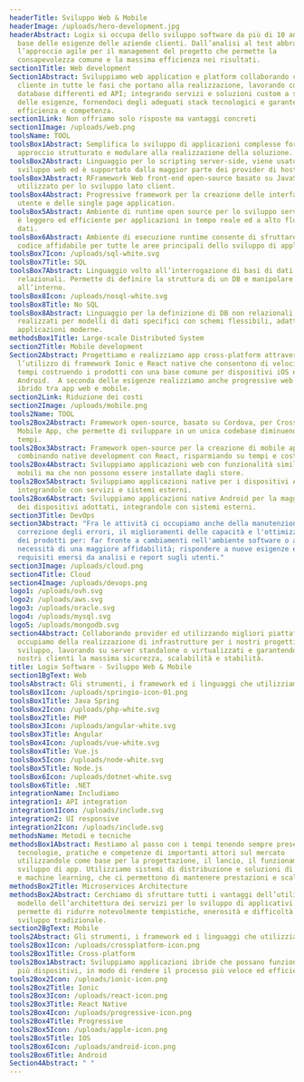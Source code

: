 ```yaml
---
headerTitle: Sviluppo Web & Mobile
headerImage: /uploads/hero-development.jpg
headerAbstract: Logix si occupa dello sviluppo software da più di 10 anni sulla
  base delle esigenze delle aziende clienti. Dall’analisi al test abbracciamo
  l’approccio agile per il management del progetto che permette la
  consapevolezza comune e la massima efficienza nei risultati.
section1Title: Web development
Section1Abstract: Sviluppiamo web application e platform collaborando con il
  cliente in tutte le fasi che portano alla realizzazione, lavorando con
  database differenti ed API; integrando servizi e soluzioni custom a seconda
  delle esigenze, fornendoci degli adeguati stack tecnologici e garantendo
  efficienza e competenza.
section1Link: Non offriamo solo risposte ma vantaggi concreti
section1Image: /uploads/web.png
toolsName: TOOL
toolsBox1Abstract: Semplifica lo sviluppo di applicazioni complesse fornendo un
  approccio strutturato e modulare alla realizzazione della soluzione.
toolsBox2Abstract: Linguaggio per lo scripting server-side, viene usato nello
  sviluppo web ed è supportato dalla maggior parte dei provider di hosting.
toolsBox3Abstract: RFramework Web front-end open-source basato su JavaScript,
  utilizzato per lo sviluppo lato client.
toolsBox4Abstract: Progressive framework per la creazione delle interfacce
  utente e delle single page application.
toolsBox5Abstract: Ambiente di runtime open source per lo sviluppo server-side,
  è leggero ed efficiente per applicazioni in tempo reale ed a alto flusso di
  dati.
toolsBox6Abstract: Ambiente di esecuzione runtime consente di sfruttare un
  codice affidabile per tutte le aree principali dello sviluppo di applicativi.
toolsBox7Icon: /uploads/sql-white.svg
toolsBox7Title: SQL
toolsBox7Abstract: Linguaggio volto all’interrogazione di basi di dati
  relazionali. Permette di definire la struttura di un DB e manipolare i dati
  all’interno.
toolsBox8Icon: /uploads/nosql-white.svg
toolsBox8Title: No SQL
toolsBox8Abstract: Linguaggio per la definizione di DB non relazionali,
  realizzati per modelli di dati specifici con schemi flessibili, adatti alle
  applicazioni moderne.
methodsBox1Title: Large-scale Distributed System
section2Title: Mobile development
Section2Abstract: Progettiamo e realizziamo app cross-platform attraverso
  l’utilizzo di framework Ionic e React native che consentono di velocizzare i
  tempi costruendo i prodotti con una base comune per dispositivi iOS e
  Android.  A seconda delle esigenze realizziamo anche progressive web app, un
  ibrido tra app web e mobile.
section2Link: Riduzione dei costi
section2Image: /uploads/mobile.png
tools2Name: TOOL
tools2Box2Abstract: Framework open-source, basato su Cordova, per Cross Platform
  Mobile App, che permette di sviluppare in un unica codebase diminuendo i
  tempi.
tools2Box3Abstract: Framework open-source per la creazione di mobile app,
  combinando native development con React, risparmiando su tempi e costi.
tools2Box4Abstract: Sviluppiamo applicazioni web con funzionalità simili ad app
  mobili ma che non possono essere installate dagli store.
tools2Box5Abstract: Sviluppiamo applicazioni native per i dispositivi Apple,
  integrandole con servizi e sistemi esterni.
tools2Box6Abstract: Sviluppiamo applicazioni native Android per la maggior parte
  dei dispositivi adottati, integrandole con sistemi esterni.
section3Title: DevOps
section3Abstract: "Fra le attività ci occupiamo anche della manutenzione per la
  correzione degli errori, il miglioramenti delle capacità e l'ottimizzazione
  dei prodotti per: far fronte a cambiamenti nell'ambiente software o a
  necessità di una maggiore affidabilità; rispondere a nuove esigenze e
  requisiti emersi da analisi e report sugli utenti."
section3Image: /uploads/cloud.png
section4Title: Cloud
section4Image: /uploads/devops.png
logo1: /uploads/ovh.svg
logo2: /uploads/aws.svg
logo3: /uploads/oracle.svg
logo4: /uploads/mysql.svg
logo5: /uploads/mongodb.svg
section4Abstract: Collaborando provider ed utilizzando migliori piattafome, ci
  occupiamo della realizzazione di infrastrutture per i nostri progetti di
  sviluppo, lavorando su server standalone o virtualizzati e garantendo ai
  nostri clienti la massima sicurezza, scalabilità e stabilità.
title: Logix Software - Sviluppo Web & Mobile
section1BgText: Web
toolsAbstract: Gli strumenti, i framework ed i linguaggi che utilizziamo
toolsBox1Icon: /uploads/springio-icon-01.png
toolsBox1Title: Java Spring
toolsBox2Icon: /uploads/php-white.svg
toolsBox2Title: PHP
toolsBox3Icon: /uploads/angular-white.svg
toolsBox3Title: Angular
toolsBox4Icon: /uploads/vue-white.svg
toolsBox4Title: Vue.js
toolsBox5Icon: /uploads/node-white.svg
toolsBox5Title: Node.js
toolsBox6Icon: /uploads/dotnet-white.svg
toolsBox6Title: .NET
integrationName: Includiamo
integration1: API integration
integration1Icon: /uploads/include.svg
integration2: UI responsive
integration2Icon: /uploads/include.svg
methodsName: Metodi e tecniche
methodsBox1Abstract: Restiamo al passo con i tempi tenendo sempre presente
  tecnologie, pratiche e competenze di importanti attori sul mercato
  utilizzandole come base per la progettazione, il lancio, il funzionamento e lo
  sviluppo di app. Utilizziamo sistemi di distribuzione e soluzioni di e-science
  e machine learning, che ci permettono di mantenere prestazioni e scalabilità.
methodsBox2Title: Microservices Architecture
methodsBox2Abstract: Cerchiamo di sfruttare tutti i vantaggi dell’utilizzo del
  modello dell’architettura dei servizi per lo sviluppo di applicativi che
  permette di ridurre notevolmente tempistiche, onerosità e difficoltà dello
  sviluppo tradizionale.
section2BgText: Mobile
tools2Abstract: Gli strumenti, i framework ed i linguaggi che utilizziamo
tools2Box1Icon: /uploads/crossplatform-icon.png
tools2Box1Title: Cross-platform
tools2Box1Abstract: Sviluppiamo applicazioni ibride che possano funzionare su
  più dispositivi, in modo di rendere il processo più veloce ed efficiente.
tools2Box2Icon: /uploads/ionic-icon.png
tools2Box2Title: Ionic
tools2Box3Icon: /uploads/react-icon.png
tools2Box3Title: React Native
tools2Box4Icon: /uploads/progressive-icon.png
tools2Box4Title: Progressive
tools2Box5Icon: /uploads/apple-icon.png
tools2Box5Title: IOS
tools2Box6Icon: /uploads/android-icon.png
tools2Box6Title: Android
Section4Abstract: " "
---
```

